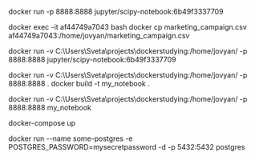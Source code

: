 docker run -p 8888:8888 jupyter/scipy-notebook:6b49f3337709

docker exec -it af44749a7043  bash
docker cp marketing_campaign.csv af44749a7043:/home/jovyan/marketing_campaign.csv

docker run -v C:\Users\Sveta\projects\dockerstudying:/home/jovyan/ -p 8888:8888 jupyter/scipy-notebook:6b49f3337709

docker run -v C:\Users\Sveta\projects\dockerstudying:/home/jovyan/ -p 8888:8888 .
docker build -t my_notebook .

docker run -v C:\Users\Sveta\projects\dockerstudying:/home/jovyan/ -p 8888:8888 my_notebook  

docker-compose up

docker run --name some-postgres -e POSTGRES_PASSWORD=mysecretpassword -d -p 5432:5432 postgres